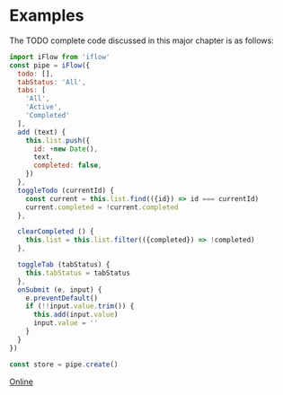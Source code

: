 # Examples

The TODO complete code discussed in this major chapter is as follows:

```javascript
import iFlow from 'iflow'
const pipe = iFlow({
  todo: [],
  tabStatus: 'All',
  tabs: [
    'All',
    'Active',
    'Completed'
  ],
  add (text) {
    this.list.push({
      id: +new Date(),
      text,
      completed: false,
    })
  },
  toggleTodo (currentId) {
    const current = this.list.find(({id}) => id === currentId)
    current.completed = !current.completed
  },

  clearCompleted () {
    this.list = this.list.filter(({completed}) => !completed)
  },

  toggleTab (tabStatus) {
    this.tabStatus = tabStatus
  },
  onSubmit (e, input) {
    e.preventDefault()
    if (!!input.value.trim()) {
      this.add(input.value)
      input.value = ''
    }
  }
})

const store = pipe.create()
```

[Online](https://jsfiddle.net/unadlib/6wabhdqp/3/)
